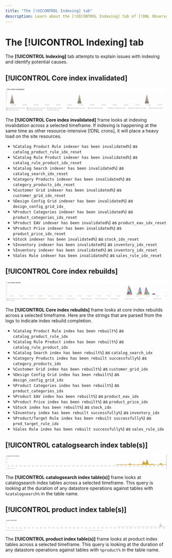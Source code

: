 ```yaml
---
title: "The [!UICONTROL Indexing] tab"
description: Learn about the [!UICONTROL Indexing] tab of [!DNL Observation for Adobe Commerce].
---
```

# The [!UICONTROL Indexing] tab

The **[!UICONTROL Indexing]** tab attempts to explain issues with indexing and identify potential causes.

## [!UICONTROL Core index invalidated]

![Core index invalidated](../../assets/tools/observation-for-adobe-commerce/indexing-tab-1.jpg)

The **[!UICONTROL Core index invalidated]** frame looks at indexing invalidation across a selected timeframe. If indexing is happening at the same time as other resource-intensive [!DNL crons], it will place a heavy load on the site resources.

* `%Catalog Product Rule indexer has been invalidated%`) as `catalog_product_rule_idx_reset`
* `%Catalog Rule Product indexer has been invalidated%`) as `catalog_rule_product_idx_reset`
* `%Catalog Search indexer has been invalidated%`) as `catalog_search_idx_reset`
* `%Category Products indexer has been invalidated%`) as `category_products_idx_reset`
* `%Customer Grid indexer has been invalidated%`) as `customer_grid_idx_reset`
* `%Design Config Grid indexer has been invalidated%`) as `design_config_grid_idx_`
* `%Product Categories indexer has been invalidated%`) as `product_categories_idx_reset`
* `%Product EAV indexer has been invalidated%`) as `product_eav_idx_reset`
* `%Product Price indexer has been invalidated%`) as `product_price_idx_reset`
* `%Stock indexer has been invalidated%`) as `stock_idx_reset`
* `%Inventory indexer has been invalidated%`) as `inventory_idx_reset`
* `%Inventory indexer has been invalidated%`) as `inventory_idx_reset`
* `%Sales Rule indexer has been invalidated%`) as `sales_rule_idx_reset`

## [!UICONTROL Core index rebuilds]

![Core index rebuilds](../../assets/tools/observation-for-adobe-commerce/indexing-tab-2.jpg)

The **[!UICONTROL Core index rebuilds]** frame looks at core index rebuilds across a selected timeframe. Here are the strings that are parsed from the logs to indicate index rebuild completion.

* `%Catalog Product Rule index has been rebuilt%`) as `catalog_product_rule_idx`
* `%Catalog Rule Product index has been rebuilt%`) as `catalog_rule_product_idx`
* `%Catalog Search index has been rebuilt%`) as `catalog_search_idx`
* `%Category Products index has been rebuilt successfully%`) as `category_products_idx`
* `%Customer Grid index has been rebuilt%`) as `customer_grid_idx`
* `%Design Config Grid index has been rebuilt%`) as `design_config_grid_idx`
* `%Product Categories index has been rebuilt%`) as `product_categories_idx`
* `%Product EAV index has been rebuilt%`) as `product_eav_idx`
* `%Product Price index has been rebuilt%`) as `product_price_idx`
* `%Stock index has been rebuilt%`) as `stock_idx`
* `%Inventory index has been rebuilt successfully%`) as `inventory_idx`
* `%Product/Target Rule index has been rebuilt successfully%`) as `prod_target_rule_idx`
* `%Sales Rule index has been rebuilt successfully%`) as `sales_rule_idx`


## [!UICONTROL catalogsearch index table(s)]

![catalogsearch index table(s)](../../assets/tools/observation-for-adobe-commerce/indexing-tab-3.jpg)

The **[!UICONTROL catalogsearch index table(s)]** frame looks at catalogsearch index tables across a selected timeframe. This query is looking at the duration of any datastore operations against tables with `%catalogsearch%` in the table name.

## [!UICONTROL product index table(s)]

![product index table(s)](../../assets/tools/observation-for-adobe-commerce/indexing-tab-4.jpg)

The **[!UICONTROL product index table(s)]** frame looks at product index tables across a selected timeframe. This query is looking at the duration of any datastore operations against tables with `%product%` in the table name.
